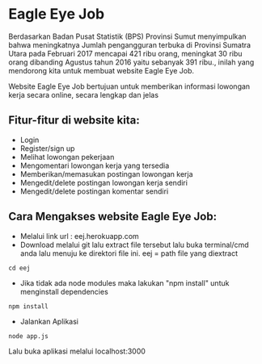 # Eagle Eye Job
Berdasarkan Badan Pusat Statistik (BPS) Provinsi Sumut menyimpulkan bahwa meningkatnya Jumlah pengangguran terbuka di Provinsi Sumatra Utara pada Februari 2017 mencapai 421 ribu orang, meningkat 30 ribu orang dibanding Agustus tahun 2016 yaitu sebanyak 391 ribu., inilah yang mendorong kita untuk membuat website Eagle Eye Job.

Website Eagle Eye Job bertujuan untuk memberikan informasi lowongan kerja secara online, secara lengkap dan jelas

## Fitur-fitur di website kita:
-	Login
-	Register/sign up
-	Melihat lowongan pekerjaan
-	Mengomentari lowongan kerja yang tersedia
-	Memberikan/memasukan postingan lowongan kerja
-	Mengedit/delete postingan lowongan kerja sendiri
-	Mengedit/delete postingan komentar sendiri

## Cara Mengakses website Eagle Eye Job:
- Melalui link url : eej.herokuapp.com
- Download melalui git lalu extract file tersebut lalu buka terminal/cmd anda lalu menuju ke direktori file ini.
  eej = path file yang diextract

```
cd eej
```
- Jika tidak ada node modules maka lakukan "npm install" untuk menginstall dependencies

```
npm install 
```

- Jalankan Aplikasi 

```
node app.js
```
Lalu buka aplikasi melalui localhost:3000
